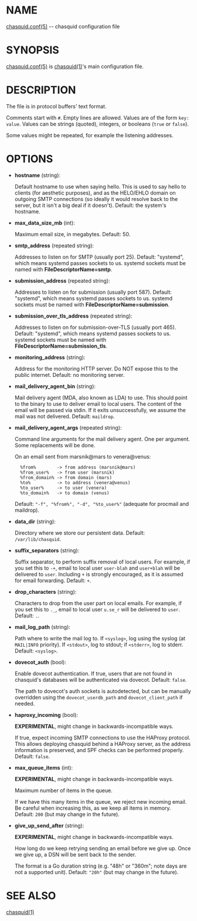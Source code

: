# NAME

[chasquid.conf(5)](chasquid.conf.5.md) -- chasquid configuration file

# SYNOPSIS

[chasquid.conf(5)](chasquid.conf.5.md) is [chasquid(1)](chasquid.1.md)'s main configuration file.

# DESCRIPTION

The file is in protocol buffers' text format.

Comments start with `#`. Empty lines are allowed.  Values are of the form
`key: value`. Values can be strings (quoted), integers, or booleans (`true` or
`false`).

Some values might be repeated, for example the listening addresses.

# OPTIONS

- **hostname** (string):

    Default hostname to use when saying hello. This is used to say hello to
    clients (for aesthetic purposes), and as the HELO/EHLO domain on outgoing SMTP
    connections (so ideally it would resolve back to the server, but it isn't a
    big deal if it doesn't). Default: the system's hostname.

- **max\_data\_size\_mb** (int):

    Maximum email size, in megabytes. Default: 50.

- **smtp\_address** (repeated string):

    Addresses to listen on for SMTP (usually port 25). Default: "systemd", which
    means systemd passes sockets to us. systemd sockets must be named with
    **FileDescriptorName=smtp**.

- **submission\_address** (repeated string):

    Addresses to listen on for submission (usually port 587). Default: "systemd",
    which means systemd passes sockets to us. systemd sockets must be named with
    **FileDescriptorName=submission**.

- **submission\_over\_tls\_address** (repeated string):

    Addresses to listen on for submission-over-TLS (usually port 465). Default:
    "systemd", which means systemd passes sockets to us. systemd sockets must be
    named with **FileDescriptorName=submission\_tls**.

- **monitoring\_address** (string):

    Address for the monitoring HTTP server. Do NOT expose this to the public
    internet. Default: no monitoring server.

- **mail\_delivery\_agent\_bin** (string):

    Mail delivery agent (MDA, also known as LDA) to use. This should point
    to the binary to use to deliver email to local users. The content of the
    email will be passed via stdin. If it exits unsuccessfully, we assume
    the mail was not delivered. Default: `maildrop`.

- **mail\_delivery\_agent\_args** (repeated string):

    Command line arguments for the mail delivery agent. One per argument.
    Some replacements will be done.

    On an email sent from marsnik@mars to venera@venus:

        %from%        -> from address (marsnik@mars)
        %from_user%   -> from user (marsnik)
        %from_domain% -> from domain (mars)
        %to%          -> to address (venera@venus)
        %to_user%     -> to user (venera)
        %to_domain%   -> to domain (venus)

    Default: `"-f", "%from%", "-d", "%to_user%"`  (adequate for procmail and
    maildrop).

- **data\_dir** (string):

    Directory where we store our persistent data. Default:
    `/var/lib/chasquid`.

- **suffix\_separators** (string):

    Suffix separator, to perform suffix removal of local users.  For
    example, if you set this to `-+`, email to local user `user-blah` and
    `user+blah` will be delivered to `user`.  Including `+` is strongly
    encouraged, as it is assumed for email forwarding.  Default: `+`.

- **drop\_characters** (string):

    Characters to drop from the user part on local emails.  For example, if
    you set this to `._`, email to local user `u.se_r` will be delivered to
    `user`.  Default: `.`.

- **mail\_log\_path** (string):

    Path where to write the mail log to.  If `<syslog>`, log using the
    syslog (at `MAIL|INFO` priority).  If `<stdout>`, log to stdout; if
    `<stderr>`, log to stderr.  Default: `<syslog>`.

- **dovecot\_auth** (bool):

    Enable dovecot authentication. If true, users that are not found in chasquid's
    databases will be authenticated via dovecot.  Default: `false`.

    The path to dovecot's auth sockets is autodetected, but can be manually
    overridden using the `dovecot_userdb_path` and `dovecot_client_path` if
    needed.

- **haproxy\_incoming** (bool):

    **EXPERIMENTAL**, might change in backwards-incompatible ways.

    If true, expect incoming SMTP connections to use the HAProxy protocol.
    This allows deploying chasquid behind a HAProxy server, as the address
    information is preserved, and SPF checks can be performed properly.
    Default: `false`.

- **max\_queue\_items** (int):

    **EXPERIMENTAL**, might change in backwards-incompatible ways.

    Maximum number of items in the queue.

    If we have this many items in the queue, we reject new incoming email. Be
    careful when increasing this, as we keep all items in memory.
    Default: `200` (but may change in the future).

- **give\_up\_send\_after** (string):

    **EXPERIMENTAL**, might change in backwards-incompatible ways.

    How long do we keep retrying sending an email before we give up.  Once we give
    up, a DSN will be sent back to the sender.

    The format is a Go duration string (e.g. "48h" or "360m"; note days are not a
    supported unit). Default: `"20h"` (but may change in the future).

# SEE ALSO

[chasquid(1)](chasquid.1.md)
